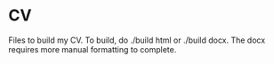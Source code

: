 # CV
Files to build my CV. To build, do ./build html or ./build docx. The docx requires more manual formatting to complete.
